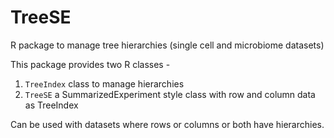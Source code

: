 # TreeSE
R package to manage tree hierarchies (single cell and microbiome datasets)


This package provides two R classes - 

1. `TreeIndex` class to manage hierarchies
2. `TreeSE` a SummarizedExperiment style class with row and column data as TreeIndex

Can be used with datasets where rows or columns or both have hierarchies.

